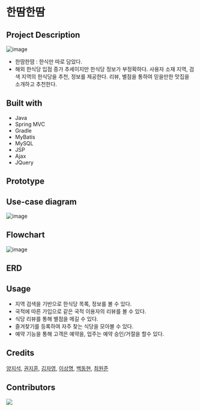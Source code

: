 # 한땀한땀

## Project Description
![image](https://user-images.githubusercontent.com/76678030/161213439-71177297-a917-4c0b-91bf-b2d06c5a85c2.png)
- 한땀한땀 : 한식만 따로 담았다.
- 해외 한식당 입점 증가 추세이지만 한식당 정보가 부정확하다. 사용자 소재 지역, 검색 지역의 한식당을 추천, 정보를 제공한다. 리뷰, 별점을 통하여 믿을만한 맛집을 소개하고 추천한다.


## Built with

- Java
- Spring MVC
- Gradle
- MyBatis
- MySQL
- JSP
- Ajax
- JQuery


## Prototype


## Use-case diagram
![image](https://user-images.githubusercontent.com/76678030/161277315-b95df714-26c0-475e-a10d-d65e639f43ea.png)


## Flowchart
![image](https://user-images.githubusercontent.com/76678030/161277440-3e2d3704-aa4c-4c90-a6f8-e6139b33c37b.png)


## ERD


## Usage

- 지역 검색을 기반으로 한식당 목록, 정보를 볼 수 있다.
- 국적에 따른 가입으로 같은 국적 이용자의 리뷰를 볼 수 있다.
- 식당 리뷰를 통해 별점을 메길 수 있다.
- 즐겨찾기를 등록하여 자주 찾는 식당을 모아볼 수 있다.
- 예약 기능을 통해 고객은 예약을, 업주는 예약 승인/거절을 할수 있다.


## Credits

[양지석](https://github.com/didwltjr93), [권지훈](https://github.com/kjh8673a), [김자영](https://github.com/kjy222), [이상명](https://github.com/leesm316), [백동현](https://github.com/qorehdgus), [최원준](https://github.com/song7351)


## Contributors

<a href="https://github.com/multicampus8-group3/K-food_Search/graphs/contributors">
  <img src="https://contrib.rocks/image?repo=multicampus8-group3/K-food_Search" />
</a>
